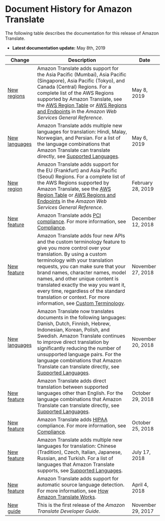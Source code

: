 # Document History for Amazon Translate<a name="doc-history"></a>

The following table describes the documentation for this release of Amazon Translate\.
+ **Latest documentation update:** May 8th, 2019

| Change | Description | Date | 
| --- |--- |--- |
| [New regions](https://docs.aws.amazon.com/translate/latest/dg/what-is.html) | Amazon Translate adds support for the Asia Pacific \(Mumbai\), Asia Pacific \(Singapore\), Asia Pacific \(Tokyo\), and Canada \(Central\) Regions\. For a complete list of the AWS Regions supported by Amazon Translate, see the [AWS Region Table](https://aws.amazon.com/about-aws/global-infrastructure/regional-product-services/) or [AWS Regions and Endpoints](https://docs.aws.amazon.com/general/latest/gr/rande.html#translate_region) in the *Amazon Web Services General Reference*\. | May 8, 2019 | 
| [New languages](https://docs.aws.amazon.com/translate/latest/dg/what-is.html) | Amazon Translate adds multiple new languages for translation: Hindi, Malay, Norwegian, and Persian\. For a list of the language combinations that Amazon Translate can translate directly, see [Supported Languages](https://docs.aws.amazon.com/translate/latest/dg/what-is-languages.html)\. | May 6, 2019 | 
| [New region](https://docs.aws.amazon.com/translate/latest/dg/what-is.html) | Amazon Translate adds support for the EU \(Frankfurt\) and Asia Pacific \(Seoul\) Regions\. For a complete list of the AWS Regions supported by Amazon Translate, see the [AWS Region Table](https://aws.amazon.com/about-aws/global-infrastructure/regional-product-services/) or [AWS Regions and Endpoints](https://docs.aws.amazon.com/general/latest/gr/rande.html#translate_region) in the *Amazon Web Services General Reference*\. | February 28, 2019 | 
| [New feature](https://docs.aws.amazon.com/translate/latest/dg/what-is.html) | Amazon Translate adds [PCI compliance](https://www.pcisecuritystandards.org/)\. For more information, see [Compliance](https://docs.aws.amazon.com/translate/latest/dg/what-is-compliance.html)\. | December 12, 2018 | 
| [New feature](https://docs.aws.amazon.com/translate/latest/dg/how-custom-terminology.html) | Amazon Translate adds four new APIs and the custom terminology feature to give you more control over your translation\. By using a custom terminology with your translation requests, you can make sure that your brand names, character names, model names, and other unique content is translated exactly the way you want it, every time, regardless of the standard translation or context\. For more information, see [Custom Terminology](https://docs.aws.amazon.com/translate/latest/dg/how-custom-terminology.html)\. | November 27, 2018 | 
| [New languages](https://docs.aws.amazon.com/translate/latest/dg/what-is.html) | Amazon Translate now translates documents in the following languages: Danish, Dutch, Finnish, Hebrew, Indonesian, Korean, Polish, and Swedish\. Amazon Translate continues to improve direct translation by significantly reducing the number of unsupported language pairs\. For the language combinations that Amazon Translate can translate directly, see [Supported Languages](https://docs.aws.amazon.com/translate/latest/dg/what-is-languages.html)\. | November 20, 2018 | 
| [New feature](https://docs.aws.amazon.com/translate/latest/dg/what-is.html) | Amazon Translate adds direct translation between supported languages other than English\. For the language combinations that Amazon Translate can translate directly, see [Supported Languages](https://docs.aws.amazon.com/translate/latest/dg/what-is-languages.html)\. | October 29, 2018 | 
| [New feature](https://docs.aws.amazon.com/translate/latest/dg/what-is.html) | Amazon Translate adds [HIPAA](https://www.hhs.gov/hipaa/for-professionals/privacy/index.html) compliance\. For more information, see [Compliance](https://docs.aws.amazon.com/translate/latest/dg/what-is-compliance.html)\. | October 25, 2018 | 
| [New feature](https://docs.aws.amazon.com/translate/latest/dg/what-is.html) | Amazon Translate adds multiple new languages for translation: Chinese \(Tradition\), Czech, Italian, Japanese, Russian, and Turkish\. For a list of languages that Amazon Translate supports, see [Supported Languages](https://docs.aws.amazon.com/translate/latest/dg/what-is-languages.html)\. | July 17, 2018 | 
| [New feature](https://docs.aws.amazon.com/translate/latest/dg/how-it-works.html) | Amazon Translate adds support for automatic source language detection\. For more information, see [ How Amazon Translate Works](https://docs.aws.amazon.com/translate/latest/dg/how-it-works.html)\. | April 4, 2018 | 
| [New guide](#doc-history) | This is the first release of the *Amazon Translate Developer Guide*\. | November 29, 2017 | 